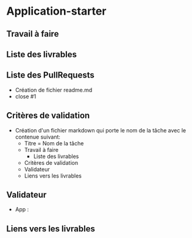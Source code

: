 # Application-starter

## Travail à faire 


## Liste des livrables 


## Liste des PullRequests

- Création de fichier readme.md
-  close #1

## Critères de validation
- Création d'un fichier markdown qui porte le nom de la tâche avec le contenue suivant:
    - Titre = Nom de la tâche
    - Travail à faire
      - Liste des livrables 
    - Critères de validation
    - Validateur 
    - Liens vers les livrables

## Validateur 
- App :  
## Liens vers les livrables
